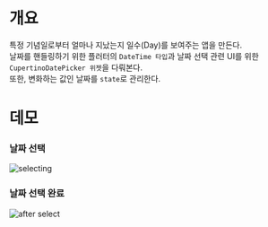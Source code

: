 # 개요

특정 기념일로부터 얼마나 지났는지 일수(Day)를 보여주는 앱을 만든다.   
날짜를 핸들링하기 위한 플러터의 `DateTime 타입`과 날짜 선택 관련 UI를 위한 `CupertinoDatePicker 위젯`을 다뤄본다.   
또한, 변화하는 값인 날짜를 `state`로 관리한다.

# 데모

### 날짜 선택
![selecting](https://github.com/user-attachments/assets/984fb906-080a-4185-918a-7cc145e431cc)

### 날짜 선택 완료
![after select](https://github.com/user-attachments/assets/0df5144f-062b-4c0a-8453-4fbbf63c0eae)